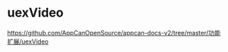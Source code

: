 uexVideo
=========================
https://github.com/AppCanOpenSource/appcan-docs-v2/tree/master/功能扩展/uexVideo